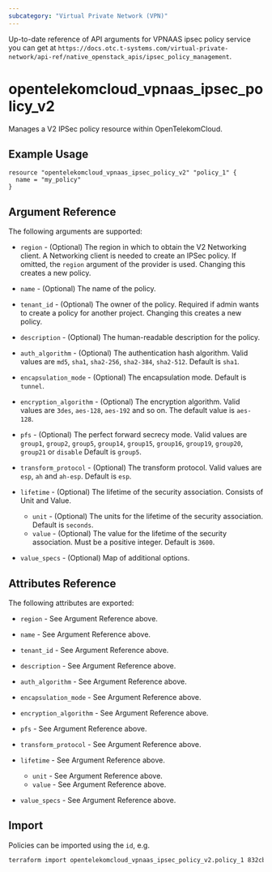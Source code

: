 ```yaml
---
subcategory: "Virtual Private Network (VPN)"
---
```


Up-to-date reference of API arguments for VPNAAS ipsec policy service you can get at
`https://docs.otc.t-systems.com/virtual-private-network/api-ref/native_openstack_apis/ipsec_policy_management`.

# opentelekomcloud_vpnaas_ipsec_policy_v2

Manages a V2 IPSec policy resource within OpenTelekomCloud.

## Example Usage

```hcl
resource "opentelekomcloud_vpnaas_ipsec_policy_v2" "policy_1" {
  name = "my_policy"
}
```

## Argument Reference

The following arguments are supported:

* `region` - (Optional) The region in which to obtain the V2 Networking client.
  A Networking client is needed to create an IPSec policy. If omitted, the
  `region` argument of the provider is used. Changing this creates a new policy.

* `name` - (Optional) The name of the policy.

* `tenant_id` - (Optional) The owner of the policy. Required if admin wants to
  create a policy for another project. Changing this creates a new policy.

* `description` - (Optional) The human-readable description for the policy.

* `auth_algorithm` - (Optional) The authentication hash algorithm. Valid values are `md5`, `sha1`, `sha2-256`, `sha2-384`, `sha2-512`.
  Default is `sha1`.

* `encapsulation_mode` - (Optional) The encapsulation mode. Default is `tunnel`.

* `encryption_algorithm` - (Optional) The encryption algorithm. Valid values are `3des`, `aes-128`, `aes-192` and so on.
  The default value is `aes-128`.

* `pfs` - (Optional) The perfect forward secrecy mode. Valid values are `group1`, `group2`, `group5`, `group14`,
  `group15`, `group16`, `group19`, `group20`, `group21` or `disable` Default is `group5`.

* `transform_protocol` - (Optional) The transform protocol. Valid values are `esp`, `ah` and `ah-esp`. Default is `esp`.

* `lifetime` - (Optional) The lifetime of the security association. Consists of Unit and Value.
  - `unit` - (Optional) The units for the lifetime of the security association. Default is `seconds`.
  - `value` - (Optional) The value for the lifetime of the security association. Must be a positive integer. Default is `3600`.

* `value_specs` - (Optional) Map of additional options.

## Attributes Reference

The following attributes are exported:

* `region` - See Argument Reference above.

* `name` - See Argument Reference above.

* `tenant_id` - See Argument Reference above.

* `description` - See Argument Reference above.

* `auth_algorithm` - See Argument Reference above.

* `encapsulation_mode` - See Argument Reference above.

* `encryption_algorithm` - See Argument Reference above.

* `pfs` - See Argument Reference above.

* `transform_protocol` - See Argument Reference above.

* `lifetime` - See Argument Reference above.
  - `unit` - See Argument Reference above.
  - `value` - See Argument Reference above.

* `value_specs` - See Argument Reference above.


## Import

Policies can be imported using the `id`, e.g.

```sh
terraform import opentelekomcloud_vpnaas_ipsec_policy_v2.policy_1 832cb7f3-59fe-40cf-8f64-8350ffc03272
```
